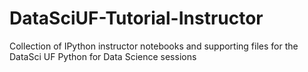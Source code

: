 # DataSciUF-Tutorial-Instructor
Collection of IPython instructor notebooks and supporting files for the DataSci UF Python for Data Science sessions
